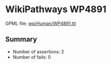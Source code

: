 # WikiPathways WP4891

GPML file: [wp/Human/WP4891.ttl](wp/Human/WP4891.ttl)

## Summary

* Number of assertions: 2
* Number of fails: 0
